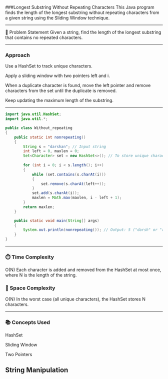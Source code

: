 ###Longest Substring Without Repeating Characters
This Java program finds the length of the longest substring without repeating characters from a given string using the Sliding Window technique.

---
📜 Problem Statement
Given a string, find the length of the longest substring that contains no repeated characters.


----

### Approach
Use a HashSet to track unique characters.

Apply a sliding window with two pointers left and i.

When a duplicate character is found, move the left pointer and remove characters from the set until the duplicate is removed.

Keep updating the maximum length of the substring.

---

```Java
import java.util.HashSet;
import java.util.*;

public class Without_repeating
{
    public static int nonrepeating()
    {
        String s = "darshan"; // Input string
        int left = 0, maxlen = 0;
        Set<Character> set = new HashSet<>(); // To store unique characters
        
        for (int i = 0; i < s.length(); i++)
        {
            while (set.contains(s.charAt(i))) 
            {
                set.remove(s.charAt(left++));
            }
            set.add(s.charAt(i));
            maxlen = Math.max(maxlen, i - left + 1);
        }
        return maxlen;
    }

    public static void main(String[] args)
    {
        System.out.println(nonrepeating()); // Output: 5 ("darsh" or "rshan")
    }
}
```

----

### ⏱️ Time Complexity
O(N)
Each character is added and removed from the HashSet at most once, where N is the length of the string.

### 💾 Space Complexity
O(N)
In the worst case (all unique characters), the HashSet stores N characters.


---
### 📚 Concepts Used
HashSet

Sliding Window

Two Pointers

String Manipulation
---


